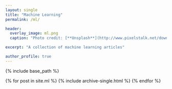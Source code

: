 ```yaml
---
layout: single
title: "Machine Learning"
permalink: /ml/

header:
  overlay_image: ml.png
  caption: "Photo credit: [**Unsplash**](http://www.pixelstalk.net/download-free-computer-science-wallpapers/)"

excerpt: "A collection of machine learning articles"

author_profile: true
---
```


{% include base_path %}

{% for post in site.ml %}
  {% include archive-single.html %}
{% endfor %}
